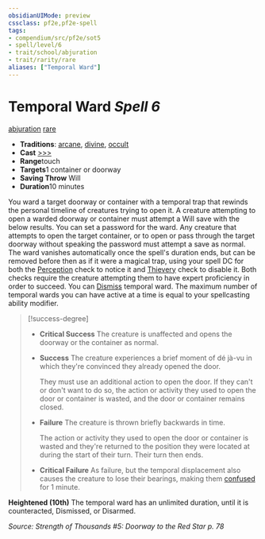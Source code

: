 ```yaml
---
obsidianUIMode: preview
cssclass: pf2e,pf2e-spell
tags:
- compendium/src/pf2e/sot5
- spell/level/6
- trait/school/abjuration
- trait/rarity/rare
aliases: ["Temporal Ward"]
---
```

# Temporal Ward *Spell 6*   
[abjuration](abjuration.md)  [rare](rare.md)  

- **Traditions**: [arcane](arcane.md), [divine](divine.md), [occult](occult.md)
- **Cast** [>>>](chapter-9-playing-the-game.md#Actions "Three-Action") 
- **Range**touch
- **Targets**1 container or doorway
- **Saving Throw** Will
- **Duration**10 minutes

You ward a target doorway or container with a temporal trap that rewinds the personal timeline of creatures trying to open it. A creature attempting to open a warded doorway or container must attempt a Will save with the below results. You can set a password for the ward. Any creature that attempts to open the target container, or to open or pass through the target doorway without speaking the password must attempt a save as normal. The ward vanishes automatically once the spell's duration ends, but can be removed before then as if it were a magical trap, using your spell DC for both the [Perception](../skills.md#Perception) check to notice it and [Thievery](../skills.md#Thievery) check to disable it. Both checks require the creature attempting them to have expert proficiency in order to succeed. You can [Dismiss](dismiss.md) temporal ward. The maximum number of temporal wards you can have active at a time is equal to your spellcasting ability modifier.

> [!success-degree] 
> - **Critical Success** The creature is unaffected and opens the doorway or the container as normal.
> - **Success** The creature experiences a brief moment of dé jà-vu in which they're convinced they already opened the door.
>
>    They must use an additional action to open the door. If they can't or don't want to do so, the action or activity they used to open the door or container is wasted, and the door or container remains closed.
> - **Failure** The creature is thrown briefly backwards in time.
>
>    The action or activity they used to open the door or container is wasted and they're returned to the position they were located at during the start of their turn. Their turn then ends.
> - **Critical Failure** As failure, but the temporal displacement also causes the creature to lose their bearings, making them [confused](conditions.md#Confused) for 1 minute.

**Heightened (10th)** The temporal ward has an unlimited duration, until it is counteracted, Dismissed, or Disarmed.

*Source: Strength of Thousands #5: Doorway to the Red Star p. 78*